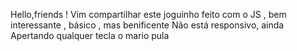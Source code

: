 Hello,friends !
Vim compartilhar este joguinho feito com o JS , bem interessante , básico , mas benificente
Não está responsivo, ainda 
Apertando qualquer tecla o mario pula 
